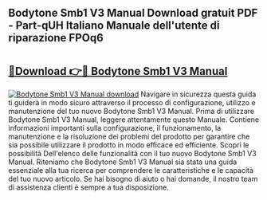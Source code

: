 ## Bodytone Smb1 V3 Manual Download gratuit PDF - Part-qUH Italiano Manuale dell'utente di riparazione FPOq6

# <h2><a href="http://dfco3u.blite.top/?on=Bodytone+Smb1+V3+Manual">🔗Download 👉🔴 Bodytone Smb1 V3 Manual</a></h2>

[![Bodytone Smb1 V3 Manual download](https://i.imgur.com/lujVjoI.png)](http://dfco3u.blite.top/?on=Bodytone+Smb1+V3+Manual)
Navigare in sicurezza questa guida ti guiderà in modo sicuro attraverso il processo di configurazione, utilizzo e manutenzione del tuo nuovo Bodytone Smb1 V3 Manual. Prima di utilizzare Bodytone Smb1 V3 Manual, leggere attentamente questo Manuale. Contiene informazioni importanti sulla configurazione, il funzionamento, la manutenzione e la risoluzione dei problemi del prodotto per garantire che sia possibile utilizzare il prodotto in modo efficace ed efficiente. Scopri le possibilità Dell'elenco delle funzionalità con il tuo nuovo Bodytone Smb1 V3 Manual. Riteniamo che Bodytone Smb1 V3 Manual sia stata una guida essenziale alla tua ricerca per comprendere le caratteristiche e le capacità del tuo nuovo articolo. Se hai bisogno di aiuto o hai domande, il nostro team di assistenza clienti è sempre a tua disposizione.

